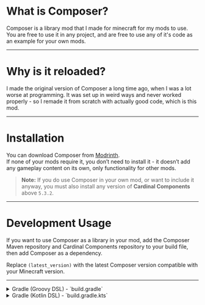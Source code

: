 # What is Composer?
Composer is a library mod that I made for minecraft for my mods to use.
You are free to use it in any project, and are free to use any of it's code as an example for your own mods.

---

# Why is it reloaded?
I made the original version of Composer a long time ago, when I was a lot worse at programming.
It was set up in weird ways and never worked properly - so I remade it from scratch with actually good code, which is this mod.

---

# Installation

You can download Composer from [Modrinth](https://modrinth.com/mod/composer).  
If none of your mods require it, you don’t need to install it - it doesn’t add any gameplay content on its own, only functionality for other mods.

> **Note:** If you do use Composer in your own mod, or want to include it anyway, you must also install any version of **Cardinal Components** above `5.3.2`.

---

# Development Usage

If you want to use Composer as a library in your mod, add the Composer Maven repository and Cardinal Components repository to your build file, then add Composer as a dependency.

Replace `(latest_version)` with the latest Composer version compatible with your Minecraft version.

---
<details>
<summary>Gradle (Groovy DSL) - `build.gradle`</summary>

```properties
# gradle.properties
composer_version = (latest_version)
```

```groovy
// build.gradle

repositories {
    maven {
        name = "Composer Maven"
        url = "https://dl.cloudsmith.io/public/lilbrocodes/composer-reloaded/maven/"
    }
    maven {
        name = "Cardinal Components"
        url = "https://maven.ladysnake.org/releases"
    }
}

dependencies {
    modImplementation "org.lilbrocodes:composer-reloaded:${composer_version}"
}
```
</details>

<details>
<summary>Gradle (Kotlin DSL) - `build.gradle.kts`</summary>
```properties
# gradle.properties
composer_version = (latest_version)
```
```groovy
// build.gradle.kts

repositories {
    maven("https://dl.cloudsmith.io/public/lilbrocodes/composer-reloaded/maven/") {
        name = "Composer Maven"
    }
    maven("https://maven.ladysnake.org/releases") {
        name = "Cardinal Components"
    }
}

dependencies {
    modImplementation("org.lilbrocodes:composer-reloaded:$composer_version")
}
```
</details>

<details>
<summary>Maven - `pom.xml`</summary>
```xml
<repositories>
    <repository>
        <id>composer-maven</id>
        <url>https://dl.cloudsmith.io/public/lilbrocodes/composer-reloaded/maven/</url>
    </repository>
    <repository>
        <id>cardinal-components</id>
        <url>https://maven.ladysnake.org/releases</url>
    </repository>
</repositories>

<dependencies>
    <dependency>
        <groupId>org.lilbrocodes</groupId>
        <artifactId>composer-reloaded</artifactId>
        <version>${composer.version}</version>
        <scope>compile</scope>
    </dependency>
</dependencies>
```
Add the following property to your `<properties>` section:
```xml
<properties>
    <composer.version>(latest_version)</composer.version>
</properties>
```
</details>
